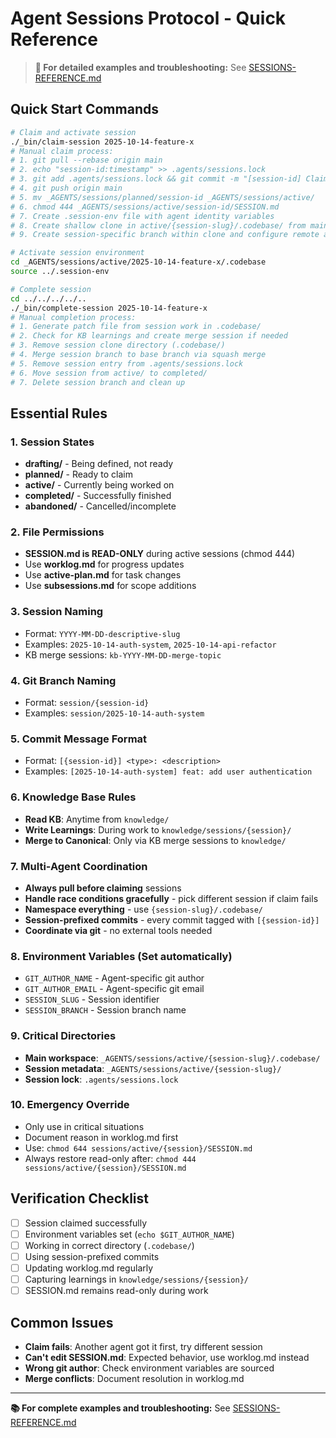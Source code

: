 # Agent Sessions Protocol - Quick Reference

> **📖 For detailed examples and troubleshooting:** See [SESSIONS-REFERENCE.md](../knowledge/llm-coding-agent-patterns/SESSIONS-REFERENCE.md)

## Quick Start Commands

```bash
# Claim and activate session
./_bin/claim-session 2025-10-14-feature-x
# Manual claim process:
# 1. git pull --rebase origin main
# 2. echo "session-id:timestamp" >> .agents/sessions.lock
# 3. git add .agents/sessions.lock && git commit -m "[session-id] Claim session"
# 4. git push origin main
# 5. mv _AGENTS/sessions/planned/session-id _AGENTS/sessions/active/
# 6. chmod 444 _AGENTS/sessions/active/session-id/SESSION.md
# 7. Create .session-env file with agent identity variables
# 8. Create shallow clone in active/{session-slug}/.codebase/ from main repository
# 9. Create session-specific branch within clone and configure remote as upstream

# Activate session environment
cd _AGENTS/sessions/active/2025-10-14-feature-x/.codebase
source ../.session-env

# Complete session
cd ../../../../..
./_bin/complete-session 2025-10-14-feature-x
# Manual completion process:
# 1. Generate patch file from session work in .codebase/
# 2. Check for KB learnings and create merge session if needed
# 3. Remove session clone directory (.codebase/)
# 4. Merge session branch to base branch via squash merge
# 5. Remove session entry from .agents/sessions.lock
# 6. Move session from active/ to completed/
# 7. Delete session branch and clean up
```

## Essential Rules

### 1. Session States
- **drafting/** - Being defined, not ready
- **planned/** - Ready to claim
- **active/** - Currently being worked on
- **completed/** - Successfully finished
- **abandoned/** - Cancelled/incomplete

### 2. File Permissions
- **SESSION.md is READ-ONLY** during active sessions (chmod 444)
- Use **worklog.md** for progress updates
- Use **active-plan.md** for task changes
- Use **subsessions.md** for scope additions

### 3. Session Naming
- Format: `YYYY-MM-DD-descriptive-slug`
- Examples: `2025-10-14-auth-system`, `2025-10-14-api-refactor`
- KB merge sessions: `kb-YYYY-MM-DD-merge-topic`

### 4. Git Branch Naming
- Format: `session/{session-id}`
- Examples: `session/2025-10-14-auth-system`

### 5. Commit Message Format
- Format: `[{session-id}] <type>: <description>`
- Examples: `[2025-10-14-auth-system] feat: add user authentication`

### 6. Knowledge Base Rules
- **Read KB**: Anytime from `knowledge/`
- **Write Learnings**: During work to `knowledge/sessions/{session}/`
- **Merge to Canonical**: Only via KB merge sessions to `knowledge/`

### 7. Multi-Agent Coordination
- **Always pull before claiming** sessions
- **Handle race conditions gracefully** - pick different session if claim fails
- **Namespace everything** - use `{session-slug}/.codebase/`
- **Session-prefixed commits** - every commit tagged with `[{session-id}]`
- **Coordinate via git** - no external tools needed

### 8. Environment Variables (Set automatically)
- `GIT_AUTHOR_NAME` - Agent-specific git author
- `GIT_AUTHOR_EMAIL` - Agent-specific git email  
- `SESSION_SLUG` - Session identifier
- `SESSION_BRANCH` - Session branch name

### 9. Critical Directories
- **Main workspace**: `_AGENTS/sessions/active/{session-slug}/.codebase/`
- **Session metadata**: `_AGENTS/sessions/active/{session-slug}/`
- **Session lock**: `.agents/sessions.lock`

### 10. Emergency Override
- Only use in critical situations
- Document reason in worklog.md first
- Use: `chmod 644 sessions/active/{session}/SESSION.md`
- Always restore read-only after: `chmod 444 sessions/active/{session}/SESSION.md`

## Verification Checklist
- [ ] Session claimed successfully
- [ ] Environment variables set (`echo $GIT_AUTHOR_NAME`)
- [ ] Working in correct directory (`.codebase/`)
- [ ] Using session-prefixed commits
- [ ] Updating worklog.md regularly
- [ ] Capturing learnings in `knowledge/sessions/{session}/`
- [ ] SESSION.md remains read-only during work

## Common Issues
- **Claim fails**: Another agent got it first, try different session
- **Can't edit SESSION.md**: Expected behavior, use worklog.md instead
- **Wrong git author**: Check environment variables are sourced
- **Merge conflicts**: Document resolution in worklog.md

---
**📚 For complete examples and troubleshooting:** See [SESSIONS-REFERENCE.md](../knowledge/llm-coding-agent-patterns/SESSIONS-REFERENCE.md)